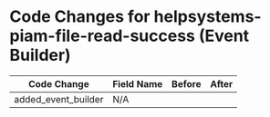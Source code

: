 # Code Changes for helpsystems-piam-file-read-success (Event Builder)

| Code Change | Field Name | Before | After |
|-------------|------------|--------|-------|
| added_event_builder | N/A |  |  |
